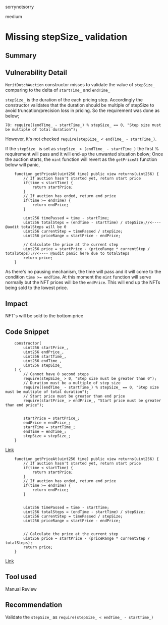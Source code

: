 sorrynotsorry

medium

# Missing stepSize_ validation

## Summary

## Vulnerability Detail
`MeritDutchAuction` constructor misses to validate the value of `stepSize_` comparing to the delta of `startTime_` and `endTime_`

`stepSize_` is the duration of the each pricing step. Accordingly the constructor validates that the duration should be multiple of stepSize to avoid truncation/precision loss in pricing.
So the requirement was done as below;

```solidity
78: require((endTime_ - startTime_) % stepSize_ == 0, "Step size must be multiple of total duration");
```

However, it's not checked `require(stepSize_ < endTime_ - startTime_)`.

If the `stepSize_` is set as `stepSize_ > (endTime_ - startTime_)` the first % requirement will pass and it will end-up the unwanted situation below;
Once the auction starts, the `mint` function will revert as the `getPriceAt` function below will panic,

```solidity
    function getPriceAt(uint256 time) public view returns(uint256) {
        // If auction hasn't started yet, return start price
        if(time < startTime) {
            return startPrice;
        }
        // If auction has ended, return end price
        if(time >= endTime) {
            return endPrice; 
        }

        uint256 timePassed = time - startTime;
        uint256 totalSteps = (endTime - startTime) / stepSize;//<---- @audit totalSteps will be 0
        uint256 currentStep = timePassed / stepSize;
        uint256 priceRange = startPrice - endPrice;

        // Calculate the price at the current step
        uint256 price = startPrice - (priceRange * currentStep / totalSteps);//<---- @audit panic here due to totalSteps
        return price;
    }

```
As there's no pausing mechanism, the time will pass and it will come to the condition `time >= endTime`. 
At this moment the `mint` function will serve normally but the NFT prices will be the `endPrice`. This will end up the NFTs being sold to the lowest price.

## Impact
NFT's will be sold to the bottom price
## Code Snippet
```solidity
    constructor(
        uint256 startPrice_,
        uint256 endPrice_,
        uint256 startTime_,
        uint256 endTime_,
        uint256 stepSize_
    ) { 
        // Cannot have 0 second steps
        require(stepSize_ > 0, "Step size must be greater than 0");
        // Duration must be a multiple of step size
        require((endTime_ - startTime_) % stepSize_ == 0, "Step size must be multiple of total duration");
        // Start price must be greater than end price
        require(startPrice_ > endPrice_, "Start price must be greater than end price");


        startPrice = startPrice_;
        endPrice = endPrice_;
        startTime = startTime_;
        endTime = endTime_;
        stepSize = stepSize_;
    }
```
[Link](https://github.com/sherlock-audit/2023-07-beam-auction/blob/main/dutch-nft/src/MeritDutchAuction.sol#L68-L87)


```solidity
    function getPriceAt(uint256 time) public view returns(uint256) {
        // If auction hasn't started yet, return start price
        if(time < startTime) {
            return startPrice;
        }
        // If auction has ended, return end price
        if(time >= endTime) {
            return endPrice;
        }


        uint256 timePassed = time - startTime;
        uint256 totalSteps = (endTime - startTime) / stepSize;
        uint256 currentStep = timePassed / stepSize;
        uint256 priceRange = startPrice - endPrice;


        // Calculate the price at the current step
        uint256 price = startPrice - (priceRange * currentStep / totalSteps);
        return price;
    }
```
[Link](https://github.com/sherlock-audit/2023-07-beam-auction/blob/main/dutch-nft/src/MeritDutchAuction.sol#L106-L124)

## Tool used

Manual Review

## Recommendation
Validate the `stepSize_` as `require(stepSize_ < endTime_ - startTime_)`
